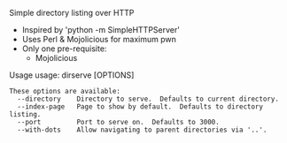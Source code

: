Simple directory listing over HTTP

- Inspired by 'python -m SimpleHTTPServer'
- Uses Perl & Mojolicious for maximum pwn
- Only one pre-requisite:
  - Mojolicious

Usage
	usage: dirserve [OPTIONS]
	
	These options are available:
	  --directory    Directory to serve.  Defaults to current directory.
	  --index-page   Page to show by default.  Defaults to directory listing.
	  --port         Port to serve on.  Defaults to 3000.
	  --with-dots    Allow navigating to parent directories via '..'.
